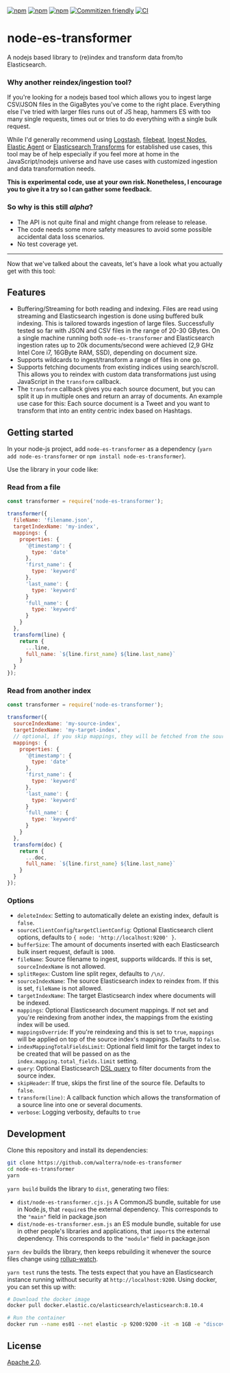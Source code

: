 [![npm](https://img.shields.io/npm/v/node-es-transformer.svg?maxAge=2592000)](https://www.npmjs.com/package/node-es-transformer)
[![npm](https://img.shields.io/npm/l/node-es-transformer.svg?maxAge=2592000)](https://www.npmjs.com/package/node-es-transformer)
[![npm](https://img.shields.io/npm/dt/node-es-transformer.svg?maxAge=2592000)](https://www.npmjs.com/package/node-es-transformer)
[![Commitizen friendly](https://img.shields.io/badge/commitizen-friendly-brightgreen.svg)](http://commitizen.github.io/cz-cli/)
[![CI](https://github.com/walterra/node-es-transformer/actions/workflows/ci.yml/badge.svg)](https://github.com/walterra/node-es-transformer/actions)

# node-es-transformer

A nodejs based library to (re)index and transform data from/to Elasticsearch.

### Why another reindex/ingestion tool?

If you're looking for a nodejs based tool which allows you to ingest large CSV/JSON files in the GigaBytes you've come to the right place. Everything else I've tried with larger files runs out of JS heap, hammers ES with too many single requests, times out or tries to do everything with a single bulk request.

While I'd generally recommend using [Logstash](https://www.elastic.co/products/logstash), [filebeat](https://www.elastic.co/products/beats/filebeat), [Ingest Nodes](https://www.elastic.co/guide/en/elasticsearch/reference/master/ingest.html), [Elastic Agent](https://www.elastic.co/guide/en/fleet/current/fleet-overview.html) or [Elasticsearch Transforms](https://www.elastic.co/guide/en/elasticsearch/reference/current/transforms.html) for established use cases, this tool may be of help especially if you feel more at home in the JavaScript/nodejs universe and have use cases with customized ingestion and data transformation needs.

**This is experimental code, use at your own risk. Nonetheless, I encourage you to give it a try so I can gather some feedback.**

### So why is this still _alpha_?

- The API is not quite final and might change from release to release.
- The code needs some more safety measures to avoid some possible accidental data loss scenarios.
- No test coverage yet.

---

Now that we've talked about the caveats, let's have a look what you actually get with this tool:

## Features

- Buffering/Streaming for both reading and indexing. Files are read using streaming and Elasticsearch ingestion is done using buffered bulk indexing. This is tailored towards ingestion of large files. Successfully tested so far with JSON and CSV files in the range of 20-30 GBytes. On a single machine running both `node-es-transformer` and Elasticsearch ingestion rates up to 20k documents/second were achieved (2,9 GHz Intel Core i7, 16GByte RAM, SSD), depending on document size.
- Supports wildcards to ingest/transform a range of files in one go.
- Supports fetching documents from existing indices using search/scroll. This allows you to reindex with custom data transformations just using JavaScript in the `transform` callback.
- The `transform` callback gives you each source document, but you can split it up in multiple ones and return an array of documents. An example use case for this: Each source document is a Tweet and you want to transform that into an entity centric index based on Hashtags.

## Getting started

In your node-js project, add `node-es-transformer` as a dependency (`yarn add node-es-transformer` or `npm install node-es-transformer`).

Use the library in your code like:

### Read from a file

```javascript
const transformer = require('node-es-transformer');

transformer({
  fileName: 'filename.json',
  targetIndexName: 'my-index',
  mappings: {
    properties: {
      '@timestamp': {
        type: 'date'
      },
      'first_name': {
        type: 'keyword'
      },
      'last_name': {
        type: 'keyword'
      }
      'full_name': {
        type: 'keyword'
      }
    }
  },
  transform(line) {
    return {
      ...line,
      full_name: `${line.first_name} ${line.last_name}`
    }
  }
});
```

### Read from another index

```javascript
const transformer = require('node-es-transformer');

transformer({
  sourceIndexName: 'my-source-index',
  targetIndexName: 'my-target-index',
  // optional, if you skip mappings, they will be fetched from the source index.
  mappings: {
    properties: {
      '@timestamp': {
        type: 'date'
      },
      'first_name': {
        type: 'keyword'
      },
      'last_name': {
        type: 'keyword'
      }
      'full_name': {
        type: 'keyword'
      }
    }
  },
  transform(doc) {
    return {
      ...doc,
      full_name: `${line.first_name} ${line.last_name}`
    }
  }
});
```

### Options

- `deleteIndex`: Setting to automatically delete an existing index, default is `false`.
- `sourceClientConfig`/`targetClientConfig`: Optional Elasticsearch client options, defaults to `{ node: 'http://localhost:9200' }`.
- `bufferSize`: The amount of documents inserted with each Elasticsearch bulk insert request, default is `1000`.
- `fileName`: Source filename to ingest, supports wildcards. If this is set, `sourceIndexName` is not allowed.
- `splitRegex`: Custom line split regex, defaults to `/\n/`.
- `sourceIndexName`: The source Elasticsearch index to reindex from. If this is set, `fileName` is not allowed.
- `targetIndexName`: The target Elasticsearch index where documents will be indexed.
- `mappings`: Optional Elasticsearch document mappings. If not set and you're reindexing from another index, the mappings from the existing index will be used.
- `mappingsOverride`: If you're reindexing and this is set to `true`, `mappings` will be applied on top of the source index's mappings. Defaults to `false`.
- `indexMappingTotalFieldsLimit`: Optional field limit for the target index to be created that will be passed on as the `index.mapping.total_fields.limit` setting.
- `query`: Optional Elasticsearch [DSL query](https://www.elastic.co/guide/en/elasticsearch/reference/current/query-dsl.html) to filter documents from the source index.
- `skipHeader`: If true, skips the first line of the source file. Defaults to `false`.
- `transform(line)`: A callback function which allows the transformation of a source line into one or several documents.
- `verbose`: Logging verbosity, defaults to `true`

## Development

Clone this repository and install its dependencies:

```bash
git clone https://github.com/walterra/node-es-transformer
cd node-es-transformer
yarn
```

`yarn build` builds the library to `dist`, generating two files:

- `dist/node-es-transformer.cjs.js`
  A CommonJS bundle, suitable for use in Node.js, that `require`s the external dependency. This corresponds to the `"main"` field in package.json
- `dist/node-es-transformer.esm.js`
  an ES module bundle, suitable for use in other people's libraries and applications, that `import`s the external dependency. This corresponds to the `"module"` field in package.json

`yarn dev` builds the library, then keeps rebuilding it whenever the source files change using [rollup-watch](https://github.com/rollup/rollup-watch).

`yarn test` runs the tests. The tests expect that you have an Elasticsearch instance running without security at `http://localhost:9200`. Using docker, you can set this up with:

```bash
# Download the docker image
docker pull docker.elastic.co/elasticsearch/elasticsearch:8.10.4

# Run the container
docker run --name es01 --net elastic -p 9200:9200 -it -m 1GB -e "discovery.type=single-node" -e "xpack.security.enabled=false" docker.elastic.co/elasticsearch/elasticsearch:8.10.4
```

## License

[Apache 2.0](LICENSE).
